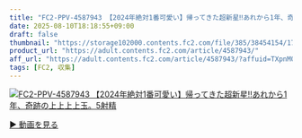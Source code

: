 ```yaml
---
title: "FC2-PPV-4587943 【2024年絶対1番可愛い】帰ってきた超新星‼︎あれから1年、奇跡の上上上上玉。5射精"
date: 2025-08-10T18:18:55+09:00
draft: false
thumbnail: "https://storage102000.contents.fc2.com/file/385/38454154/1733951134.68.jpg"
product_url: "https://adult.contents.fc2.com/article/4587943/"
aff_url: "https://adult.contents.fc2.com/article/4587943/?affuid=TXpnM01qYzFNalk9"
tags: [FC2, 収集]
---
```

[![FC2-PPV-4587943 【2024年絶対1番可愛い】帰ってきた超新星‼︎あれから1年、奇跡の上上上上玉。5射精](https://storage102000.contents.fc2.com/file/385/38454154/1733951134.68.jpg)](https://adult.contents.fc2.com/article/4587943/?affuid=TXpnM01qYzFNalk9)

[▶︎ 動画を見る](https://adult.contents.fc2.com/article/4587943/?affuid=TXpnM01qYzFNalk9)
